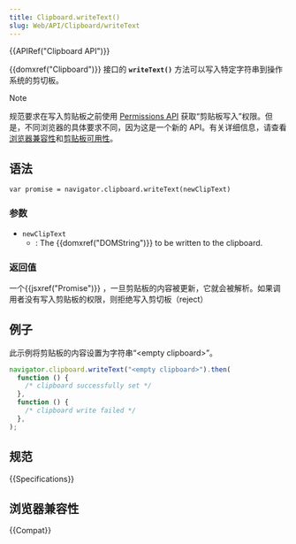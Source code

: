 ```yaml
---
title: Clipboard.writeText()
slug: Web/API/Clipboard/writeText
---
```


{{APIRef("Clipboard API")}}

{{domxref("Clipboard")}} 接口的 **`writeText()`** 方法可以写入特定字符串到操作系统的剪切板。

> [!NOTE]
> 规范要求在写入剪贴板之前使用 [Permissions API](/zh-CN/docs/Web/API/Permissions_API) 获取“剪贴板写入”权限。但是，不同浏览器的具体要求不同，因为这是一个新的 API。有关详细信息，请查看[浏览器兼容性](#浏览器兼容性)和[剪贴板可用性](/zh-CN/docs/Web/API/Clipboard#剪贴板可用性)。

## 语法

```
var promise = navigator.clipboard.writeText(newClipText)
```

### 参数

- `newClipText`
  - : The {{domxref("DOMString")}} to be written to the clipboard.

### 返回值

一个{{jsxref("Promise")}} ，一旦剪贴板的内容被更新，它就会被解析。如果调用者没有写入剪贴板的权限，则拒绝写入剪切板（reject）

## 例子

此示例将剪贴板的内容设置为字符串“\<empty clipboard>”。

```js
navigator.clipboard.writeText("<empty clipboard>").then(
  function () {
    /* clipboard successfully set */
  },
  function () {
    /* clipboard write failed */
  },
);
```

## 规范

{{Specifications}}

## 浏览器兼容性

{{Compat}}
